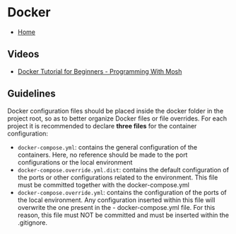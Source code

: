 # Docker

- [Home](https://www.docker.com/)

## Videos

- [Docker Tutorial for Beginners - Programming With Mosh](https://www.youtube.com/watch?v=pTFZFxd4hOI)

## Guidelines

Docker configuration files should be placed inside the docker folder in the project root, so as to better organize Docker files or file overrides. For each project it is recommended to declare **three files** for the container configuration:

- `docker-compose.yml`: contains the general configuration of the containers. Here, no reference should be made to the port configurations or the local environment
- `docker-compose.override.yml.dist`: contains the default configuration of the ports or other configurations related to the environment. This file must be committed together with the docker-compose.yml
- `docker-compose.override.yml`: contains the configuration of the ports of the local environment. Any configuration inserted within this file will overwrite the one present in the - docker-compose.yml file. For this reason, this file must NOT be committed and must be inserted within the .gitignore.